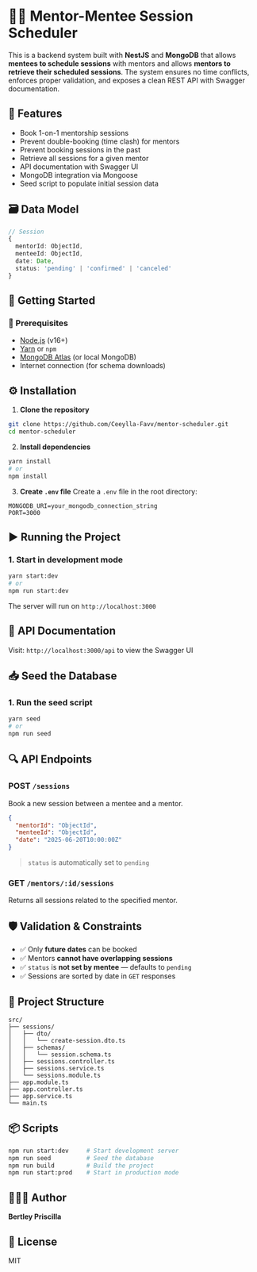 # 🧑‍🏫 Mentor-Mentee Session Scheduler

This is a backend system built with **NestJS** and **MongoDB** that allows **mentees to schedule sessions** with mentors and allows **mentors to retrieve their scheduled sessions**. The system ensures no time conflicts, enforces proper validation, and exposes a clean REST API with Swagger documentation.

## 📌 Features

- Book 1-on-1 mentorship sessions
- Prevent double-booking (time clash) for mentors
- Prevent booking sessions in the past
- Retrieve all sessions for a given mentor
- API documentation with Swagger UI
- MongoDB integration via Mongoose
- Seed script to populate initial session data

## 🗃 Data Model

```ts
// Session
{
  mentorId: ObjectId,
  menteeId: ObjectId,
  date: Date,
  status: 'pending' | 'confirmed' | 'canceled'
}
```

## 🚀 Getting Started

### 🧰 Prerequisites

- [Node.js](https://nodejs.org/en/download/) (v16+)
- [Yarn](https://classic.yarnpkg.com/en/docs/install) or `npm`
- [MongoDB Atlas](https://www.mongodb.com/cloud/atlas) (or local MongoDB)
- Internet connection (for schema downloads)

## ⚙️ Installation

1. **Clone the repository**
```bash
git clone https://github.com/Ceeylla-Favv/mentor-scheduler.git
cd mentor-scheduler
```

2. **Install dependencies**
```bash
yarn install
# or
npm install
```

3. **Create `.env` file**
Create a `.env` file in the root directory:
```
MONGODB_URI=your_mongodb_connection_string
PORT=3000
```

## ▶️ Running the Project

### 1. **Start in development mode**
```bash
yarn start:dev
# or
npm run start:dev
```

The server will run on `http://localhost:3000`

## 📓 API Documentation

Visit: `http://localhost:3000/api` to view the Swagger UI

## 📥 Seed the Database

### 1. **Run the seed script**
```bash
yarn seed
# or
npm run seed
```

## 🔍 API Endpoints

### POST `/sessions`
Book a new session between a mentee and a mentor.

```json
{
  "mentorId": "ObjectId",
  "menteeId": "ObjectId",
  "date": "2025-06-20T10:00:00Z"
}
```

> `status` is automatically set to `pending`

### GET `/mentors/:id/sessions`
Returns all sessions related to the specified mentor.

## 🛡 Validation & Constraints

- ✅ Only **future dates** can be booked
- ✅ Mentors **cannot have overlapping sessions**
- ✅ `status` is **not set by mentee** — defaults to `pending`
- ✅ Sessions are sorted by date in `GET` responses

## 🧪 Project Structure

```
src/
├── sessions/
│   ├── dto/
│   │   └── create-session.dto.ts
│   ├── schemas/
│   │   └── session.schema.ts
│   ├── sessions.controller.ts
│   ├── sessions.service.ts
│   └── sessions.module.ts
├── app.module.ts
├── app.controller.ts
├── app.service.ts
└── main.ts
```

## 📦 Scripts

```bash
npm run start:dev     # Start development server
npm run seed          # Seed the database
npm run build         # Build the project
npm run start:prod    # Start in production mode
```

## 👩🏽‍💻 Author

**Bertley Priscilla**

## 📄 License

MIT